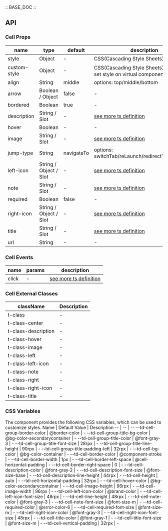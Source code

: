 :: BASE_DOC ::

## API

### Cell Props

name | type | default | description | required
-- | -- | -- | -- | --
style | Object | - | CSS(Cascading Style Sheets) | N
custom-style | Object | - | CSS(Cascading Style Sheets)，used to set style on virtual component | N
align | String | middle | options: top/middle/bottom | N
arrow | Boolean / Object | false | \- | N
bordered | Boolean | true | \- | N
description | String / Slot | - | [see more ts definition](https://github.com/Tencent/tdesign-miniprogram/blob/develop/src/common/common.ts) | N
hover | Boolean | - | \- | N
image | String / Slot | - | [see more ts definition](https://github.com/Tencent/tdesign-miniprogram/blob/develop/src/common/common.ts) | N
jump-type | String | navigateTo | options: switchTab/reLaunch/redirectTo/navigateTo | N
left-icon | String / Object / Slot | - | [see more ts definition](https://github.com/Tencent/tdesign-miniprogram/blob/develop/src/common/common.ts) | N
note | String / Slot | - | [see more ts definition](https://github.com/Tencent/tdesign-miniprogram/blob/develop/src/common/common.ts) | N
required | Boolean | false | \- | N
right-icon | String / Object / Slot | - | [see more ts definition](https://github.com/Tencent/tdesign-miniprogram/blob/develop/src/common/common.ts) | N
title | String / Slot | - | [see more ts definition](https://github.com/Tencent/tdesign-miniprogram/blob/develop/src/common/common.ts) | N
url | String | - | \- | N

### Cell Events

name | params | description
-- | -- | --
click | - | [see more ts definition](https://github.com/Tencent/tdesign-miniprogram/blob/develop/src/common/common.ts)
### Cell External Classes

className | Description
-- | --
t-class | \-
t-class-center | \-
t-class-description | \-
t-class-hover | \-
t-class-image | \-
t-class-left | \-
t-class-left-icon | \-
t-class-note | \-
t-class-right | \-
t-class-right-icon | \-
t-class-title | \-

### CSS Variables

The component provides the following CSS variables, which can be used to customize styles.
Name | Default Value | Description 
-- | -- | --
--td-cell-group-border-color | @border-color | - 
--td-cell-group-title-bg-color | @bg-color-secondarycontainer | - 
--td-cell-group-title-color | @font-gray-3 | - 
--td-cell-group-title-font-size | 28rpx | - 
--td-cell-group-title-line-height | 90rpx | - 
--td-cell-group-title-padding-left | 32rpx | - 
--td-cell-bg-color | @bg-color-container | - 
--td-cell-border-color | @component-stroke | - 
--td-cell-border-width | 1px | - 
--td-cell-border-left-space | @cell-horizontal-padding | - 
--td-cell-border-right-space | 0 | - 
--td-cell-description-color | @font-gray-2 | - 
--td-cell-description-font-size | @font-size-base | - 
--td-cell-description-line-height | 44rpx | - 
--td-cell-height | auto | - 
--td-cell-horizontal-padding | 32rpx | - 
--td-cell-hover-color | @bg-color-secondarycontainer | - 
--td-cell-image-height | 96rpx | - 
--td-cell-image-width | 96rpx | - 
--td-cell-left-icon-color | @brand-color | - 
--td-cell-left-icon-font-size | 48rpx | - 
--td-cell-line-height | 48rpx | - 
--td-cell-note-color | @font-gray-3 | - 
--td-cell-note-font-size | @font-size-m | - 
--td-cell-required-color | @error-color-6 | - 
--td-cell-required-font-size | @font-size-m | - 
--td-cell-right-icon-color | @font-gray-3 | - 
--td-cell-right-icon-font-size | 48rpx | - 
--td-cell-title-color | @font-gray-1 | - 
--td-cell-title-font-size | @font-size-m | - 
--td-cell-vertical-padding | 32rpx | -